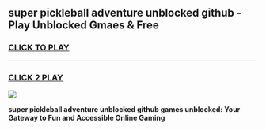 
## super pickleball adventure unblocked github - Play Unblocked Gmaes & Free
<h3>
<a href="https://news.freeplayer.one?title=super_pickleball_adventure_unblocked_github&ref=16F">CLICK TO PLAY</a></h3>
<hr>

<h3>
<a href="https://news.freeplayer.one?title=super_pickleball_adventure_unblocked_github&ref=16F">CLICK 2 PLAY</a>
  
</h3>

<a href="https://news.freeplayer.one?title=super_pickleball_adventure_unblocked_github&ref=16F/"><img src="https://clearcache.store/games.png"></a>


**super pickleball adventure unblocked github games unblocked: Your Gateway to Fun and Accessible Online Gaming**
